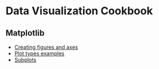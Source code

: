 # Data Visualization Cookbook

## Matplotlib

* [Creating figures and axes](./matplotlib/creating_figures_and_axes.ipynb)
* [Plot types examples](./matplotlib/plot_types.ipynb)
* [Subplots](./matplotlib/subplots.ipynb)